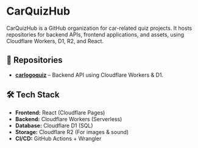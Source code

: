 # CarQuizHub

CarQuizHub is a GitHub organization for car-related quiz projects. It hosts repositories for backend APIs, frontend applications, and assets, using Cloudflare Workers, D1, R2, and React.

## 🚀 Repositories
- [**carlogoquiz**](https://github.com/CarQuizHub/carlogoquiz-api) – Backend API using Cloudflare Workers & D1.

## 🛠 Tech Stack
- **Frontend:** React (Cloudflare Pages)
- **Backend:** Cloudflare Workers (Serverless)
- **Database:** Cloudflare D1 (SQL)
- **Storage:** Cloudflare R2 (For images & sound)
- **CI/CD:** GitHub Actions + Wrangler
